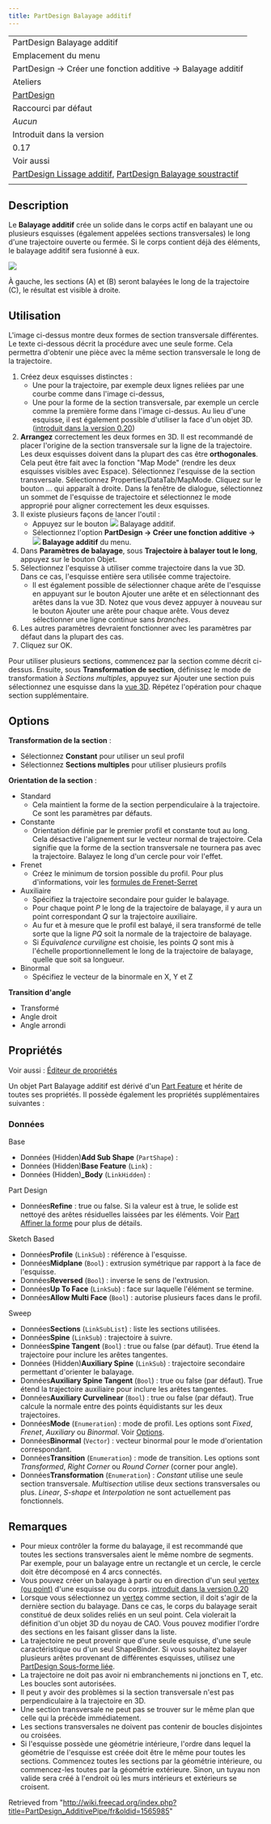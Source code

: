 ```yaml
---
title: PartDesign Balayage additif
---
```

|  |
| --- |
| PartDesign Balayage additif |
| Emplacement du menu |
| PartDesign → Créer une fonction additive → Balayage additif |
| Ateliers |
| [PartDesign](/PartDesign_Workbench/fr "PartDesign Workbench/fr") |
| Raccourci par défaut |
| *Aucun* |
| Introduit dans la version |
| 0.17 |
| Voir aussi |
| [PartDesign Lissage additif](/PartDesign_AdditiveLoft/fr "PartDesign AdditiveLoft/fr"), [PartDesign Balayage soustractif](/PartDesign_SubtractivePipe/fr "PartDesign SubtractivePipe/fr") |
|  |

## Description

Le **Balayage additif** crée un solide dans le corps actif en balayant une ou plusieurs esquisses (également appelées sections transversales) le long d'une trajectoire ouverte ou fermée. Si le corps contient déjà des éléments, le balayage additif sera fusionné à eux.

![](/images/PartDesign_AdditivePipe_example.svg)

À gauche, les sections (A) et (B) seront balayées le long de la trajectoire (C), le résultat est visible à droite.

## Utilisation

L'image ci-dessus montre deux formes de section transversale différentes. Le texte ci-dessous décrit la procédure avec une seule forme. Cela permettra d'obtenir une pièce avec la même section transversale le long de la trajectoire.

1. Créez deux esquisses distinctes :
   * Une pour la trajectoire, par exemple deux lignes reliées par une courbe comme dans l'image ci-dessus,
   * Une pour la forme de la section transversale, par exemple un cercle comme la première forme dans l'image ci-dessus. Au lieu d'une esquisse, il est également possible d'utiliser la face d'un objet 3D. ([introduit dans la version 0.20](/Release_notes_0.20/fr "Release notes 0.20/fr"))
2. **Arrangez** correctement les deux formes en 3D. Il est recommandé de placer l'origine de la section transversale sur la ligne de la trajectoire. Les deux esquisses doivent dans la plupart des cas être **orthogonales**. Cela peut être fait avec la fonction "Map Mode" (rendre les deux esquisses visibles avec Espace). Sélectionnez l'esquisse de la section transversale. Sélectionnez Properties/DataTab/MapMode. Cliquez sur le bouton ... qui apparaît à droite. Dans la fenêtre de dialogue, sélectionnez un sommet de l'esquisse de trajectoire et sélectionnez le mode approprié pour aligner correctement les deux esquisses.
3. Il existe plusieurs façons de lancer l'outil :
   * Appuyez sur le bouton ![](/images/PartDesign_AdditivePipe.svg) Balayage additif.
   * Sélectionnez l'option **PartDesign → Créer une fonction additive → ![](/images/PartDesign_AdditivePipe.svg) Balayage additif** du menu.
4. Dans **Paramètres de balayage**, sous **Trajectoire à balayer tout le long**, appuyez sur le bouton Objet.
5. Sélectionnez l'esquisse à utiliser comme trajectoire dans la vue 3D. Dans ce cas, l'esquisse entière sera utilisée comme trajectoire.
   * Il est également possible de sélectionner chaque arête de l'esquisse en appuyant sur le bouton Ajouter une arête et en sélectionnant des arêtes dans la vue 3D. Notez que vous devez appuyer à nouveau sur le bouton Ajouter une arête pour chaque arête. Vous devez sélectionner une ligne continue sans *branches*.
6. Les autres paramètres devraient fonctionner avec les paramètres par défaut dans la plupart des cas.
7. Cliquez sur OK.

Pour utiliser plusieurs sections, commencez par la section comme décrit ci-dessus. Ensuite, sous **Transformation de section**, définissez le mode de transformation à *Sections multiples*, appuyez sur Ajouter une section puis sélectionnez une esquisse dans la [vue 3D](/3D_view/fr "3D view/fr"). Répétez l'opération pour chaque section supplémentaire.

## Options

**Transformation de la section** :

* Sélectionnez **Constant** pour utiliser un seul profil
* Sélectionnez **Sections multiples** pour utiliser plusieurs profils

**Orientation de la section** :

* Standard
  + Cela maintient la forme de la section perpendiculaire à la trajectoire. Ce sont les paramètres par défauts.
* Constante
  + Orientation définie par le premier profil et constante tout au long. Cela désactive l'alignement sur le vecteur normal de trajectoire. Cela signifie que la forme de la section transversale ne tournera pas avec la trajectoire. Balayez le long d'un cercle pour voir l'effet.
* Frenet
  + Créez le minimum de torsion possible du profil. Pour plus d'informations, voir les [formules de Frenet-Serret](https://fr.wikipedia.org/wiki/Rep%C3%A8re_de_Frenet#Formules_de_Frenet)
* Auxiliaire
  + Spécifiez la trajectoire secondaire pour guider le balayage.
  + Pour chaque point *P* le long de la trajectoire de balayage, il y aura un point correspondant *Q* sur la trajectoire auxiliaire.
  + Au fur et à mesure que le profil est balayé, il sera transformé de telle sorte que la ligne *PQ* soit la normale de la trajectoire de balayage.
  + Si *Équivalence curviligne* est choisie, les points *Q* sont mis à l'échelle proportionnellement le long de la trajectoire de balayage, quelle que soit sa longueur.
* Binormal
  + Spécifiez le vecteur de la binormale en X, Y et Z

**Transition d'angle**

* Transformé
* Angle droit
* Angle arrondi

## Propriétés

Voir aussi : [Éditeur de propriétés](/Property_editor/fr "Property editor/fr")

Un objet Part Balayage additif est dérivé d'un [Part Feature](/Part_Feature/fr "Part Feature/fr") et hérite de toutes ses propriétés. Il possède également les propriétés supplémentaires suivantes :

### Données

Base

* Données (Hidden)**Add Sub Shape** (`PartShape`) :
* Données (Hidden)**Base Feature** (`Link`) :
* Données (Hidden)**\_Body** (`LinkHidden`) :

Part Design

* Données**Refine** : true ou false. Si la valeur est à true, le solide est nettoyé des arêtes résiduelles laissées par les éléments. Voir [Part Affiner la forme](/Part_RefineShape/fr "Part RefineShape/fr") pour plus de détails.

Sketch Based

* Données**Profile** (`LinkSub`) : référence à l'esquisse.
* Données**Midplane** (`Bool`) : extrusion symétrique par rapport à la face de l'esquisse.
* Données**Reversed** (`Bool`) : inverse le sens de l'extrusion.
* Données**Up To Face** (`LinkSub`) : face sur laquelle l'élément se termine.
* Données**Allow Multi Face** (`Bool`) : autorise plusieurs faces dans le profil.

Sweep

* Données**Sections** (`LinkSubList`) : liste les sections utilisées.
* Données**Spine** (`LinkSub`) : trajectoire à suivre.
* Données**Spine Tangent** (`Bool`) : true ou false (par défaut). True étend la trajectoire pour inclure les arêtes tangentes.
* Données (Hidden)**Auxiliary Spine** (`LinkSub`) : trajectoire secondaire permettant d'orienter le balayage.
* Données**Auxiliary Spine Tangent** (`Bool`) : true ou false (par défaut). True étend la trajectoire auxiliaire pour inclure les arêtes tangentes.
* Données**Auxiliary Curvelinear** (`Bool`) : true ou false (par défaut). True calcule la normale entre des points équidistants sur les deux trajectoires.
* Données**Mode** (`Enumeration`) : mode de profil. Les options sont *Fixed*, *Frenet*, *Auxiliary* ou *Binormal*. Voir [Options](#Options).
* Données**Binormal** (`Vector`) : vecteur binormal pour le mode d'orientation correspondant.
* Données**Transition** (`Enumeration`) : mode de transition. Les options sont *Transformed*, *Right Corner* ou *Round Corner* (corner pour angle).
* Données**Transformation** (`Enumeration`) : *Constant* utilise une seule section transversale. *Multisection* utilise deux sections transversales ou plus. *Linear*, *S-shape* et *Interpolation* ne sont actuellement pas fonctionnels.

## Remarques

* Pour mieux contrôler la forme du balayage, il est recommandé que toutes les sections transversales aient le même nombre de segments. Par exemple, pour un balayage entre un rectangle et un cercle, le cercle doit être décomposé en 4 arcs connectés.
* Vous pouvez créer un balayage à partir ou en direction d'un seul [vertex (ou point)](/Glossary/fr#V "Glossary/fr") d'une esquisse ou du corps. [introduit dans la version 0.20](/Release_notes_0.20/fr "Release notes 0.20/fr")
* Lorsque vous sélectionnez un [vertex](/Glossary/fr#V "Glossary/fr") comme section, il doit s'agir de la dernière section du balayage. Dans ce cas, le corps du balayage serait constitué de deux solides reliés en un seul point. Cela violerait la définition d'un objet 3D du noyau de CAO. Vous pouvez modifier l'ordre des sections en les faisant glisser dans la liste.
* La trajectoire ne peut provenir que d'une seule esquisse, d'une seule caractéristique ou d'un seul ShapeBinder. Si vous souhaitez balayer plusieurs arêtes provenant de différentes esquisses, utilisez une [PartDesign Sous-forme liée](/PartDesign_SubShapeBinder/fr "PartDesign SubShapeBinder/fr").
* La trajectoire ne doit pas avoir ni embranchements ni jonctions en T, etc. Les boucles sont autorisées.
* Il peut y avoir des problèmes si la section transversale n'est pas perpendiculaire à la trajectoire en 3D.
* Une section transversale ne peut pas se trouver sur le même plan que celle qui la précède immédiatement.
* Les sections transversales ne doivent pas contenir de boucles disjointes ou croisées.
* Si l'esquisse possède une géométrie intérieure, l'ordre dans lequel la géométrie de l'esquisse est créée doit être le même pour toutes les sections. Commencez toutes les sections par la géométrie intérieure, ou commencez-les toutes par la géométrie extérieure. Sinon, un tuyau non valide sera créé à l'endroit où les murs intérieurs et extérieurs se croisent.

Retrieved from "<http://wiki.freecad.org/index.php?title=PartDesign_AdditivePipe/fr&oldid=1565985>"